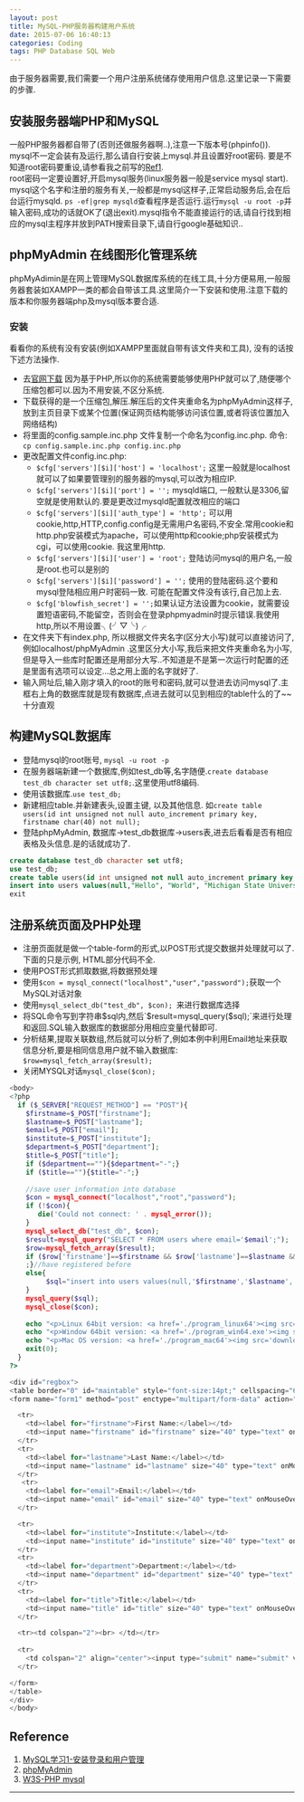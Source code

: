 ```yaml
---
layout: post
title: MySQL-PHP服务器构建用户系统
date: 2015-07-06 16:40:13
categories: Coding
tags: PHP Database SQL Web
---
```


由于服务器需要,我们需要一个用户注册系统储存使用用户信息.这里记录一下需要的步骤.

## 安装服务器端PHP和MySQL

一般PHP服务器都自带了(否则还做服务器啊..),注意一下版本号(phpinfo()).  
mysql不一定会装有及运行,那么请自行安装上mysql.并且设置好root密码. 要是不知道root密码要重设,请参看我之前写的[Ref1](http://platinhom.github.io/2015/07/04/MySQL-Study-install/).  
root密码一定要设置好,开启mysql服务(linux服务器一般是service mysql start). mysql这个名字和注册的服务有关,一般都是mysql这样子,正常启动服务后,会在后台运行mysqld. `ps -ef|grep mysqld`查看程序是否运行.运行`mysql -u root -p`并输入密码,成功的话就OK了(退出exit).mysql指令不能直接运行的话,请自行找到相应的mysql主程序并放到PATH搜索目录下,请自行google基础知识..

## phpMyAdmin 在线图形化管理系统
phpMyAdimin是在网上管理MySQL数据库系统的在线工具,十分方便易用,一般服务器套装如XAMPP一类的都会自带该工具.这里简介一下安装和使用.注意下载的版本和你服务器端php及mysql版本要合适.

### 安装
看看你的系统有没有安装(例如XAMPP里面就自带有该文件夹和工具), 没有的话按下述方法操作.

- 去[官网下载](https://www.phpmyadmin.net/downloads/) 因为基于PHP,所以你的系统需要能够使用PHP就可以了,随便哪个压缩包都可以.因为不用安装,不区分系统.
- 下载获得的是一个压缩包,解压.解压后的文件夹重命名为phpMyAdmin这样子,放到主页目录下或某个位置(保证网页结构能够访问该位置,或者将该位置加入网络结构)
- 将里面的config.sample.inc.php 文件复制一个命名为config.inc.php. 命令: `cp config.sample.inc.php config.inc.php`
- 更改配置文件config.inc.php: 
	- `$cfg['servers'][$i]['host'] = 'localhost';` 这里一般就是localhost就可以了如果要管理别的服务器的mysql,可以改为相应IP.
	- `$cfg['servers'][$i]['port'] = '';` mysqld端口, 一般默认是3306,留空就是使用默认的.要是更改过mysqld配置就改相应的端口
	- `$cfg['servers'][$i]['auth_type'] = 'http';` 可以用cookie,http,HTTP,config.config是无需用户名密码,不安全.常用cookie和http.php安装模式为apache，可以使用http和cookie;php安装模式为cgi，可以使用cookie. 我这里用http.
	- `$cfg['servers'][$i]['user'] = 'root';` 登陆访问mysql的用户名,一般是root.也可以是别的
	- `$cfg['servers'][$i]['password'] = '';` 使用的登陆密码.这个要和mysql登陆相应用户时密码一致. 可能在配置文件没有该行,自己加上去.
	- `$cfg['blowfish_secret'] = '';`如果认证方法设置为cookie，就需要设置短语密码,不能留空，否则会在登录phpmyadmin时提示错误.我使用http,所以不用设置╮(╯▽╰)╭
- 在文件夹下有index.php, 所以根据文件夹名字(区分大小写)就可以直接访问了,例如localhost/phpMyAdmin .这里区分大小写,我后来把文件夹重命名为小写,但是导入一些库时配置还是用部分大写..不知道是不是第一次运行时配置的还是里面有选项可以设定...总之用上面的名字就好了.
- 输入网址后,输入刚才填入的root的账号和密码,就可以登进去访问mysql了.主框右上角的数据库就是现有数据库,点进去就可以见到相应的table什么的了~~十分直观

## 构建MySQL数据库

- 登陆mysql的root账号, `mysql -u root -p` 
- 在服务器端新建一个数据库,例如test_db等,名字随便.`create database test_db character set utf8;`.这里使用utf8编码.
- 使用该数据库.`use test_db;`
- 新建相应table.并新建表头,设置主键, 以及其他信息. 如`create table users(id int unsigned not null auto_increment primary key, firstname char(40) not null);`
- 登陆phpMyAdmin, 数据库->test_db数据库->users表,进去后看看是否有相应表格及头信息.是的话就成功了.

~~~sql
create database test_db character set utf8;
use test_db;
create table users(id int unsigned not null auto_increment primary key, firstname char(40) not null, lastname char(40) not null, institute char(80) not null, email char(40) not null, department char(80) null default '-', title char(40) null default '-');
insert into users values(null,"Hello", "World", "Michigan State University", "helloworld@msu.edu", "Math", "Postdoc");
exit
~~~

## 注册系统页面及PHP处理

- 注册页面就是做一个table-form的形式,以POST形式提交数据并处理就可以了.下面的只是示例, HTML部分代码不全.
- 使用POST形式抓取数据,将数据预处理
- 使用`$con = mysql_connect("localhost","user","password");`获取一个MySQL对话对象
- 使用`mysql_select_db("test_db", $con); `来进行数据库选择
- 将SQL命令写到字符串$sql内,然后`$result=mysql_query($sql);`来进行处理和返回.SQL输入数据库的数据部分用相应变量代替即可.
- 分析结果,提取关联数组,然后就可以分析了,例如本例中利用Email地址来获取信息分析,要是相同信息用户就不输入数据库: `$row=mysql_fetch_array($result);`
- 关闭MYSQL对话`mysql_close($con);`

~~~php
<body>
<?php
  if ($_SERVER["REQUEST_METHOD"] == "POST"){
    $firstname=$_POST["firstname"];
    $lastname=$_POST["lastname"];
    $email=$_POST["email"];
    $institute=$_POST["institute"];
    $department=$_POST["department"];
    $title=$_POST["title"];
    if ($department==""){$department="-";}
    if ($title==""){$title="-";}
    
    //save user information into database
    $con = mysql_connect("localhost","root","password");
    if (!$con){
       die('Could not connect: ' . mysql_error());
    } 
    mysql_select_db("test_db", $con); 
    $result=mysql_query("SELECT * FROM users where email='$email';");
    $row=mysql_fetch_array($result);
    if ($row['firstname']==$firstname && $row['lastname']==$lastname && $row['institute']==$institute){
    ;}//have registered before
    else{
         $sql="insert into users values(null,'$firstname','$lastname','$institute','$email','$department','$title');";
    }
    mysql_query($sql);
    mysql_close($con);
    
    echo "<p>Linux 64bit version: <a href='./program_linux64'><img src='download.gif'></a></p>";
    echo "<p>Window 64bit version: <a href='./program_win64.exe'><img src='download.gif'></a></p>";
    echo "<p>Mac OS version: <a href='./program_mac64'><img src='download.gif'></a></p>";
    exit(0);
  }
?>

<div id="regbox">
<table border="0" id="maintable" style="font-size:14pt;" cellspacing="6px">
<form name="form1" method="post" enctype="multipart/form-data" action="test.php" onsubmit="return validator(this)">

  <tr>
    <td><label for="firstname">First Name:</label></td>
    <td><input name="firstname" id="firstname" size="40" type="text" onMouseOver="this.style.borderColor='#9ecc00'" onMouseOut="this.style.borderColor='#D2D9D8'" valid="required" errmsg="First name is required!"/>*<span id="errMsg_firstname" style="color:#FF0000"></span></td>
  </tr>
  <tr>
    <td><label for="lastname">Last Name:</label></td>
    <td><input name="lastname" id="lastname" size="40" type="text" onMouseOver="this.style.borderColor='#9ecc00'" onMouseOut="this.style.borderColor='#D2D9D8'" valid="required" errmsg="Last name is required!"/>*<span id="errMsg_lastname" style="color:#FF0000"></span></td>
  </tr>
   <tr>
    <td><label for="email">Email:</label></td>
    <td><input name="email" id="email" size="40" type="text" onMouseOver="this.style.borderColor='#9ecc00'" onMouseOut="this.style.borderColor='#D2D9D8'" valid="required|isEmail" errmsg="Email is required!|Invalid email!"/>*<span id="errMsg_email" style="color:#FF0000"></span></td>
  </tr>

  <tr>
    <td><label for="institute">Institute:</label></td>
    <td><input name="institute" id="institute" size="40" type="text" onMouseOver="this.style.borderColor='#9ecc00'" onMouseOut="this.style.borderColor='#D2D9D8'" valid="required" errmsg="Name for your institute is required!"/>*<span id="errMsg_institute" style="color:#FF0000"></span></td>
  </tr>
  <tr>
    <td><label for="department">Department:</label></td>
    <td><input name="department" id="department" size="40" type="text" onMouseOver="this.style.borderColor='#9ecc00'" onMouseOut="this.style.borderColor='#D2D9D8'" /></td>
  </tr>
  <tr>
    <td><label for="title">Title:</label></td>
    <td><input name="title" id="title" size="40" type="text" onMouseOver="this.style.borderColor='#9ecc00'" onMouseOut="this.style.borderColor='#D2D9D8'" /></td>
  </tr>

  <tr><td colspan="2"><br> </td></tr>
  
  <tr>
	<td colspan="2" align="center"><input type="submit" name="submit" value="Register and Download MIBPB" style="font-size:18pt;" onMouseOver="this.style.borderColor='#9ecc00'" onMouseOut="this.style.borderColor='#D2D9D8'"/></td>
  </tr>

</form>
</table>
</div>
</body>
~~~

## Reference

1. [MySQL学习1-安装登录和用户管理](http://platinhom.github.io/2015/07/04/MySQL-Study-install/)
2. [phpMyAdmin](https://www.phpmyadmin.net/)
3. [W3S-PHP mysql](http://www.w3school.com.cn/php/php_mysql_intro.asp)

---
